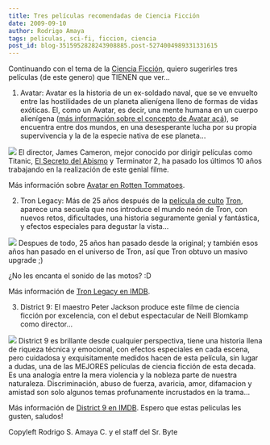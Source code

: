 ```yaml
---
title: Tres películas recomendadas de Ciencia Ficción
date: 2009-09-10
author: Rodrigo Amaya
tags: peliculas, sci-fi, ficcion, ciencia
post_id: blog-3515952828243908885.post-5274004989331331615
---
```


Continuando con el tema de la [Ciencia Ficción](http://www.srbyte.com/2009/09/ciencia-ficcion-despertando-la.html), quiero sugerirles tres películas (de este genero) que TIENEN que ver...

1. Avatar: Avatar es la historia de un ex-soldado naval, que se ve envuelto entre las hostilidades de un planeta alienígena lleno de formas de vidas exóticas. El, como un Avatar, es decir, una mente humana en un cuerpo alienígena ([más información sobre el concepto de Avatar acá](http://es.wikipedia.org/wiki/Avatar_%28desambiguaci%C3%B3n%29)), se encuentra entre dos mundos, en una desesperante lucha por su propia supervivencia y la de la especie nativa de ese planeta...

[![](http://4.bp.blogspot.com/_ayvorITawE4/SqmxbY8jvdI/AAAAAAAACKo/hD6lPxDgoXY/s320/avatar-poster.jpg)](http://4.bp.blogspot.com/_ayvorITawE4/SqmxbY8jvdI/AAAAAAAACKo/hD6lPxDgoXY/s1600-h/avatar-poster.jpg) El director, James Cameron, mejor conocido por dirigir películas como Titanic, [El Secreto del Abismo](http://www.youtube.com/watch?v=lJyRF0Fzl9Y) y Terminator 2, ha pasado los últimos 10 años trabajando en la realización de este genial filme.

Más información sobre [Avatar en Rotten Tommatoes](http://www.rottentomatoes.com/m/avatar/).

2. Tron Legacy: Más de 25 años después de la [película de culto](http://www.youtube.com/watch?v=QPON5i7Iivw) [Tron](http://www.youtube.com/watch?v=3efV2wqEjEY), aparece una secuela que nos introduce el mundo neón de Tron, con nuevos retos, dificultades, una historia seguramente genial y fantástica, y efectos especiales para degustar la vista...

[![](http://4.bp.blogspot.com/_ayvorITawE4/SqmxcNCQo4I/AAAAAAAACK4/7y1rPshFKQE/s320/tron-legacy.jpg)](http://4.bp.blogspot.com/_ayvorITawE4/SqmxcNCQo4I/AAAAAAAACK4/7y1rPshFKQE/s1600-h/tron-legacy.jpg) Despues de todo, 25 años han pasado desde la original; y también esos años han pasado en el universo de Tron, así que Tron obtuvo un masivo upgrade ;)

¿No les encanta el sonido de las motos? :D

Más información de [Tron Legacy en IMDB](http://www.imdb.com/title/tt1104001/synopsis).

3. District 9: El maestro Peter Jackson produce este filme de ciencia ficción por excelencia, con el debut espectacular de Neill Blomkamp como director...

[![](http://3.bp.blogspot.com/_ayvorITawE4/Sqmxb6qgjYI/AAAAAAAACKw/15Hz7MJHWb4/s320/distric9.jpg)](http://3.bp.blogspot.com/_ayvorITawE4/Sqmxb6qgjYI/AAAAAAAACKw/15Hz7MJHWb4/s1600-h/distric9.jpg) District 9 es brillante desde cualquier perspectiva, tiene una historia llena de riqueza técnica y emocional, con efectos especiales en cada escena, pero cuidadosa y exquisitamente medidos hacen de esta película, sin lugar a dudas, una de las MEJORES películas de ciencia ficción de esta decada. Es una analogía entre la mera violencia y la nobleza parte de nuestra naturaleza. Discriminación, abuso de fuerza, avaricia, amor, difamacion y amistad son solo algunos temas profunamente incrustados en la trama...

Más información de [District 9 en IMDB](http://www.imdb.com/title/tt1136608/). Espero que estas peliculas les gusten, saludos!

Copyleft Rodrigo S. Amaya C. y el staff del Sr. Byte